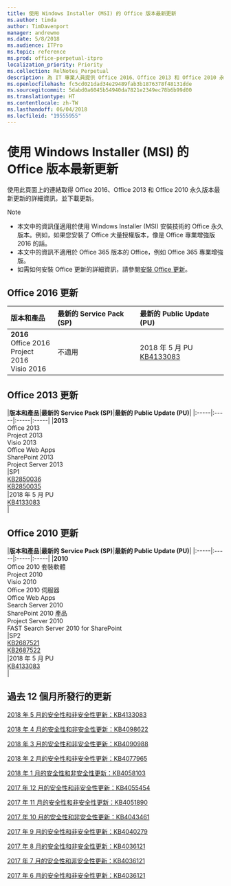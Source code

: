 ```yaml
---
title: 使用 Windows Installer (MSI) 的 Office 版本最新更新
ms.author: timda
author: TimDavenport
manager: andrewmo
ms.date: 5/8/2018
ms.audience: ITPro
ms.topic: reference
ms.prod: office-perpetual-itpro
localization_priority: Priority
ms.collection: RelNotes_Perpetual
description: 為 IT 專業人員提供 Office 2016、Office 2013 和 Office 2010 永久版本的最新更新資訊連結
ms.openlocfilehash: fc5cd021dad34e29489fab3b1876378f48131dde
ms.sourcegitcommit: 5dabd0a6045b54940da7821e2349ec78b6b99d00
ms.translationtype: HT
ms.contentlocale: zh-TW
ms.lasthandoff: 06/04/2018
ms.locfileid: "19555955"
---
```

# <a name="latest-updates-for-versions-of-office-that-use-windows-installer-msi"></a>使用 Windows Installer (MSI) 的 Office 版本最新更新

使用此頁面上的連結取得 Office 2016、Office 2013 和 Office 2010 永久版本最新更新的詳細資訊，並下載更新。
  
 
> [!NOTE]
> - 本文中的資訊僅適用於使用 Windows Installer (MSI) 安裝技術的 Office 永久版本。例如，如果您安裝了 Office 大量授權版本，像是 Office 專業增強版 2016 的話。
> - 本文中的資訊不適用於 Office 365 版本的 Office，例如 Office 365 專業增強版。
> - 如需如何安裝 Office 更新的詳細資訊，請參閱[安裝 Office 更新](https://support.office.com/article/2ab296f3-7f03-43a2-8e50-46de917611c5)。 


## <a name="office-2016-updates"></a>Office 2016 更新

|**版本和產品**|**最新的 Service Pack (SP)**|**最新的 Public Update (PU)**|
|:-----|:-----|:-----|
|**2016** <br/> Office 2016  <br/> Project 2016  <br/> Visio 2016  <br/> |不適用  <br/> |2018 年 5 月 PU  <br/> [KB4133083](https://support.microsoft.com/zh-TW/help/4133083) <br/> |
   
## <a name="office-2013-updates"></a>Office 2013 更新

|**版本和產品**|**最新的 Service Pack (SP)**|**最新的 Public Update (PU)**|
|:-----|:-----|:-----|:-----|
|**2013** <br/> Office 2013  <br/> Project 2013  <br/> Visio 2013  <br/> Office Web Apps  <br/> SharePoint 2013  <br/> Project Server 2013  <br/> |SP1 <br/> [KB2850036](https://support.microsoft.com/kb/2850036) <br/>[KB2850035](https://support.microsoft.com/kb/2850035) <br/> |2018 年 5 月 PU  <br/> [KB4133083](https://support.microsoft.com/zh-TW/help/4133083) <br/> |
   
## <a name="office-2010-updates"></a>Office 2010 更新

|**版本和產品**|**最新的 Service Pack (SP)**|**最新的 Public Update (PU)**|
|:-----|:-----|:-----|:-----|
|**2010** <br/> Office 2010 套裝軟體  <br/> Project 2010  <br/> Visio 2010  <br/> Office 2010 伺服器  <br/> Office Web Apps  <br/> Search Server 2010  <br/> SharePoint 2010 產品  <br/> Project Server 2010  <br/> FAST Search Server 2010 for SharePoint  <br/> |SP2 <br/>[KB2687521](https://support.microsoft.com/kb/2687521) <br/> [KB2687522](https://support.microsoft.com/kb/2687522) <br/> |2018 年 5 月 PU <br/>[KB4133083](https://support.microsoft.com/zh-TW/help/4133083) <br/>|
   

   
## <a name="updates-released-in-past-12-months"></a>過去 12 個月所發行的更新

[2018 年 5 月的安全性和非安全性更新：KB4133083](https://support.microsoft.com/zh-TW/help/4133083)
  
[2018 年 4 月的安全性和非安全性更新：KB4098622](https://support.microsoft.com/zh-TW/help/4098622) 
  
[2018 年 3 月的安全性和非安全性更新：KB4090988](https://support.microsoft.com/zh-TW/help/4090988)  
  
[2018 年 2 月的安全性和非安全性更新：KB4077965](https://support.microsoft.com/help/4077965)  
  
[2018 年 1 月的安全性和非安全性更新：KB4058103](https://support.microsoft.com/help/4058103)   
  
[2017 年 12 月的安全性和非安全性更新：KB4055454](https://support.microsoft.com/help/4055454)   
  
[2017 年 11 月的安全性和非安全性更新：KB4051890](https://support.microsoft.com/help/4051890)   
  
[2017 年 10 月的安全性和非安全性更新：KB4043461](https://support.microsoft.com/help/4043461)   
  
[2017 年 9 月的安全性和非安全性更新：KB4040279](https://support.microsoft.com/help/4040279)   
  
[2017 年 8 月的安全性和非安全性更新：KB4036121](https://support.microsoft.com/help/4036121)   
  
[2017 年 7 月的安全性和非安全性更新：KB4036121](https://support.microsoft.com/help/4033107)   
  
[2017 年 6 月的安全性和非安全性更新：KB4036121](https://support.microsoft.com/help/4023935)   
  
